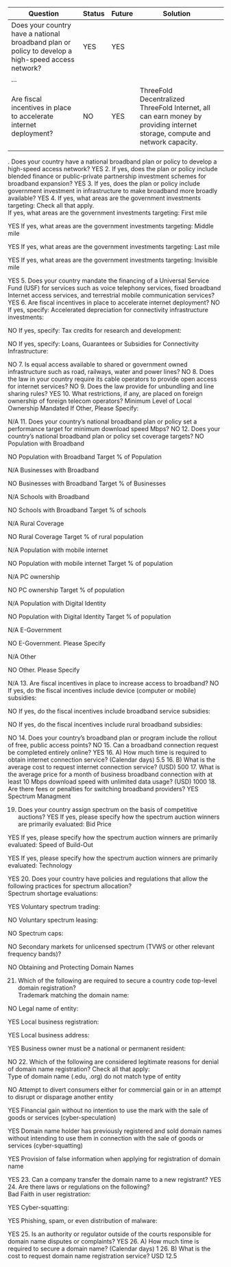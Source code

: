 
| Question                                                                                           | Status | Future | Solution                                                                                                                    |   |
|----------------------------------------------------------------------------------------------------|--------|--------|-----------------------------------------------------------------------------------------------------------------------------|---|
| Does your country have a national broadband plan or policy to develop a high-speed access network? | YES    | YES    |                                                                                                                             |   |
| ...                                                                                                |        |        |                                                                                                                             |   |
| Are fiscal incentives in place to accelerate internet deployment?                                  | NO     | YES    | ThreeFold Decentralized ThreeFold Internet, all can earn money by providing internet storage, compute and network capacity. |   |
|                                                                                                    |        |        |                                                                                                                             |   |

. Does your country have a national broadband plan or policy to develop a high-speed access network?	YES
2. If yes, does the plan or policy include blended finance or public-private partnership investment schemes for broadband expansion?	YES
3. If yes, does the plan or policy include government investment in infrastructure to make broadband more broadly available?	YES
4. If yes, what areas are the government investments targeting: Check all that apply.	 
If yes, what areas are the government investments targeting: First mile

YES
If yes, what areas are the government investments targeting: Middle mile

YES
If yes, what areas are the government investments targeting: Last mile

YES
If yes, what areas are the government investments targeting: Invisible mile

YES
5. Does your country mandate the financing of a Universal Service Fund (USF) for services such as voice telephony services, fixed broadband Internet access services, and terrestrial mobile communication services?	YES
6. Are fiscal incentives in place to accelerate internet deployment?	NO
If yes, specify: Accelerated depreciation for connectivity infrastructure investments:  

NO
If yes, specify: Tax credits for research and development:

NO
If yes, specify: Loans, Guarantees or Subsidies for Connectivity Infrastructure:

NO
7. Is equal access available to shared or government owned infrastructure such as road, railways, water and power lines?	NO
8. Does the law in your country require its cable operators to provide open access for internet services?	NO
9. Does the law provide for unbundling and line sharing rules?	YES
10. What restrictions, if any, are placed on foreign ownership of foreign telecom operators?	Minimum Level of Local Ownership Mandated
If Other, Please Specify:

N/A
11. Does your country’s national broadband plan or policy set a performance target for minimum download speed Mbps?	NO
12. Does your country’s national broadband plan or policy set coverage targets?	NO
Population with Broadband

NO
Population with Broadband Target % of Population

N/A
Businesses with Broadband

NO
Businesses with Broadband Target % of Businesses

N/A
Schools with Broadband

NO
Schools with Broadband Target % of schools

N/A
Rural Coverage

NO
Rural Coverage Target % of rural population

N/A
Population with mobile internet

NO
Population with mobile internet Target % of population

N/A
PC ownership

NO
PC ownership Target % of population

N/A
Population with Digital Identity

NO
Population with Digital Identity Target % of population

N/A
E-Government

NO
E-Government. Please Specify

N/A
Other

NO
Other. Please Specify

N/A
13. Are fiscal incentives in place to increase access to broadband?	NO
If yes, do the fiscal incentives include device (computer or mobile) subsidies:

NO
If yes, do the fiscal incentives include broadband service subsidies:

NO
If yes, do the fiscal incentives include rural broadband subsidies: 

NO
14. Does your country’s broadband plan or program include the rollout of free, public access points? 	NO
15. Can a broadband connection request be completed entirely online?	YES
16. A) How much time is required to obtain internet connection service? (Calendar days)	5.5
16. B) What is the average cost to request internet connection service? (USD)	500
17. What is the average price for a month of business broadband connection with at least 10 Mbps download speed with unlimited data usage? (USD)	1000
18. Are there fees or penalties for switching broadband providers?	YES
Spectrum Managment

19. Does your country assign spectrum on the basis of competitive auctions?	YES
If yes, please specify how the spectrum auction winners are primarily evaluated: Bid Price

YES
If yes, please specify how the spectrum auction winners are primarily evaluated: Speed of Build-Out

YES
If yes, please specify how the spectrum auction winners are primarily evaluated: Technology

YES
20. Does your country have policies and regulations that allow the following practices for spectrum allocation? 	 
Spectrum shortage evaluations:

YES
Voluntary spectrum trading:

NO
Voluntary spectrum leasing:

NO
Spectrum caps:

NO
Secondary markets for unlicensed spectrum (TVWS or other relevant frequency bands)?

NO
Obtaining and Protecting Domain Names

21. Which of the following are required to secure a country code top-level domain registration?	 
Trademark matching the domain name:  

NO
Legal name of entity:

YES
Local business registration:

YES
Local business address:

YES
Business owner must be a national or permanent resident:

NO
22. Which of the following are considered legitimate reasons for denial of domain name registration? Check all that apply:	 
Type of domain name (.edu, .org) do not match type of entity

NO
Attempt to divert consumers either for commercial gain or in an attempt to disrupt or disparage another entity

YES
Financial gain without no intention to use the mark with the sale of goods or services (cyber-speculation)

YES
Domain name holder has previously registered and sold domain names without intending to use them in connection with the sale of goods or services (cyber-squatting)

YES
Provision of false information when applying for registration of domain name

YES
23. Can a company transfer the domain name to a new registrant?	YES
24. Are there laws or regulations on the following?	 
Bad Faith in user registration:

YES
Cyber-squatting:

YES
Phishing, spam, or even distribution of malware:

YES
25. Is an authority or regulator outside of the courts responsible for domain name disputes or complaints?	YES
26. A) How much time is required to secure a domain name? (Calendar days)	1
26. B) What is the cost to request domain name registration service? USD	12.5